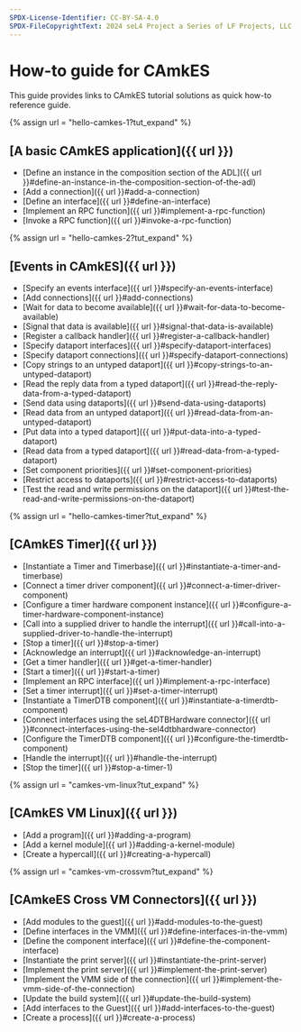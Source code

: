 ```yaml
---
SPDX-License-Identifier: CC-BY-SA-4.0
SPDX-FileCopyrightText: 2024 seL4 Project a Series of LF Projects, LLC.
---
```


# How-to guide for CAmkES

This guide provides links to CAmkES tutorial solutions as quick how-to reference guide.

{% assign url = "hello-camkes-1?tut_expand" %}

## [A basic CAmkES application]({{ url }})

- [Define an instance in the composition section of the ADL]({{ url }}#define-an-instance-in-the-composition-section-of-the-adl)
- [Add a connection]({{ url }}#add-a-connection)
- [Define an interface]({{ url }}#define-an-interface)
- [Implement an RPC function]({{ url }}#implement-a-rpc-function)
- [Invoke a RPC function]({{ url }}#invoke-a-rpc-function)

{% assign url = "hello-camkes-2?tut_expand" %}

## [Events in CAmkES]({{ url }})

- [Specify an events interface]({{ url }}#specify-an-events-interface)
- [Add connections]({{ url }}#add-connections)
- [Wait for data to become available]({{ url }}#wait-for-data-to-become-available)
- [Signal that data is available]({{ url }}#signal-that-data-is-available)
- [Register a callback handler]({{ url }}#register-a-callback-handler)
- [Specify dataport interfaces]({{ url }}#specify-dataport-interfaces)
- [Specify dataport connections]({{ url }}#specify-dataport-connections)
- [Copy strings to an untyped dataport]({{ url }}#copy-strings-to-an-untyped-dataport)
- [Read the reply data from a typed dataport]({{ url }}#read-the-reply-data-from-a-typed-dataport)
- [Send data using dataports]({{ url }}#send-data-using-dataports)
- [Read data from an untyped dataport]({{ url }}#read-data-from-an-untyped-dataport)
- [Put data into a typed dataport]({{ url }}#put-data-into-a-typed-dataport)
- [Read data from a typed dataport]({{ url }}#read-data-from-a-typed-dataport)
- [Set component priorities]({{ url }}#set-component-priorities)
- [Restrict access to dataports]({{ url }}#restrict-access-to-dataports)
- [Test the read and write permissions on the dataport]({{ url }}#test-the-read-and-write-permissions-on-the-dataport)

{% assign url = "hello-camkes-timer?tut_expand" %}

## [CAmkES Timer]({{ url }})

- [Instantiate a Timer and Timerbase]({{ url }}#instantiate-a-timer-and-timerbase)
- [Connect a timer driver component]({{ url }}#connect-a-timer-driver-component)
- [Configure a timer hardware component instance]({{ url }}#configure-a-timer-hardware-component-instance)
- [Call into a supplied driver to handle the interrupt]({{ url }}#call-into-a-supplied-driver-to-handle-the-interrupt)
- [Stop a timer]({{ url }}#stop-a-timer)
- [Acknowledge an interrupt]({{ url }}#acknowledge-an-interrupt)
- [Get a timer handler]({{ url }}#get-a-timer-handler)
- [Start a timer]({{ url }}#start-a-timer)
- [Implement an RPC interface]({{ url }}#implement-a-rpc-interface)
- [Set a timer interrupt]({{ url }}#set-a-timer-interrupt)
- [Instantiate a TimerDTB component]({{ url }}#instantiate-a-timerdtb-component)
- [Connect interfaces using the seL4DTBHardware connector]({{ url }}#connect-interfaces-using-the-sel4dtbhardware-connector)
- [Configure the TimerDTB component]({{ url }}#configure-the-timerdtb-component)
- [Handle the interrupt]({{ url }}#handle-the-interrupt)
- [Stop the timer]({{ url }}#stop-a-timer-1)

{% assign url = "camkes-vm-linux?tut_expand" %}

## [CAmkES VM Linux]({{ url }})

- [Add a program]({{ url }}#adding-a-program)
- [Add a kernel module]({{ url }}#adding-a-kernel-module)
- [Create a hypercall]({{ url }}#creating-a-hypercall)

{% assign url = "camkes-vm-crossvm?tut_expand" %}

## [CAmkeES Cross VM Connectors]({{ url }})

- [Add modules to the guest]({{ url }}#add-modules-to-the-guest)
- [Define interfaces in the VMM]({{ url }}#define-interfaces-in-the-vmm)
- [Define the component interface]({{ url }}#define-the-component-interface)
- [Instantiate the print server]({{ url }}#instantiate-the-print-server)
- [Implement the print server]({{ url }}#implement-the-print-server)
- [Implement the VMM side of the connection]({{ url }}#implement-the-vmm-side-of-the-connection)
- [Update the build system]({{ url }}#update-the-build-system)
- [Add interfaces to the Guest]({{ url }}#add-interfaces-to-the-guest)
- [Create a process]({{ url }}#create-a-process)
